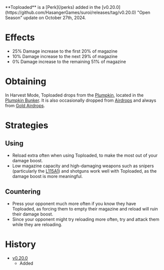 <Mode />
**Toploaded** is a [Perk](/perks) added in the [v0.20.0](https://github.com/HasangerGames/suroi/releases/tag/v0.20.0) "Open Season" update on October 27th, 2024. 

# Effects
- 25% Damage increase to the first 20% of magazine
- 10% Damage increase to the next 29% of magazine
- 0% Damage increase to the remaining 51% of magazine

# Obtaining
In Harvest Mode, Toploaded drops from the [Plumpkin](/obstacles/plumpkin), located in the [Plumpkin Bunker](/buildings/plumpkin_bunker_meta). It is also occasionally dropped from [Airdrops](/obstacles/airdrops) and always from [Gold Airdrops](/obstacles/gold_airdrop_crate).

# Strategies
## Using
- Reload extra often when using Toploaded, to make the most out of your damage boost.
- Low magazine capacity and high-damaging weapons such as snipers (particularly the [L115A1](/weapons/guns/l115a1)) and shotguns work well with Toploaded, as the damage boost is more meaningful.

## Countering
- Press your opponent much more often if you know they have Toploaded, as forcing them to empty their magazine and reload will ruin their damage boost.
- Since your opponent might try reloading more often, try and attack them while they are reloading.

# History
- [v0.20.0](https://github.com/HasangerGames/suroi/releases/tag/v0.20.0)
  - Added
